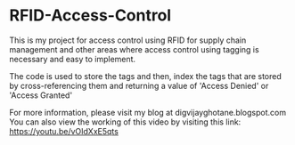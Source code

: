 # RFID-Access-Control
This is my project for access control using RFID for supply chain management and other areas where access control using tagging is necessary and easy to implement. 

The code is used to store the tags and then, index the tags that are stored by cross-referencing them and returning a value of 'Access Denied' or 'Access Granted'

For more information, please visit my blog at digvijayghotane.blogspot.com
You can also view the working of this video by visiting this link: https://youtu.be/vOIdXxE5qts
